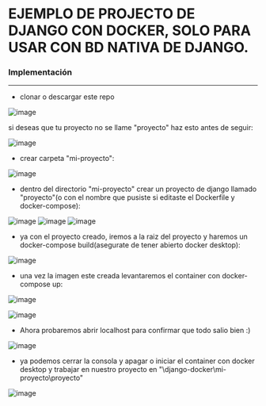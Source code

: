 # EJEMPLO DE PROJECTO DE DJANGO CON DOCKER, SOLO PARA USAR CON BD NATIVA DE DJANGO.

### Implementación
------
* clonar o descargar este repo

![image](https://user-images.githubusercontent.com/83993271/218275424-309cc719-eba8-4337-a2ab-6ea0cf6ef34c.png)

si deseas que tu proyecto no se llame "proyecto" haz esto antes de seguir:

![image](https://user-images.githubusercontent.com/83993271/218278118-20b33b50-cdd5-48cc-ac6e-2f41b922ed03.png)

* crear carpeta "mi-proyecto":

![image](https://user-images.githubusercontent.com/83993271/218275473-0243b7d5-5915-4f7f-b31e-4f740310fd41.png)

* dentro del directorio "mi-proyecto" crear un proyecto de django llamado "proyecto"(o con el nombre que pusiste si editaste el Dockerfile y docker-compose):

![image](https://user-images.githubusercontent.com/83993271/218276176-042f532a-2947-4974-9229-d5059ac80f6e.png)
![image](https://user-images.githubusercontent.com/83993271/218276283-3355b928-12e8-4aee-afa7-64b6eab458f2.png)
![image](https://user-images.githubusercontent.com/83993271/218276334-2c1b5822-03e0-484b-9803-e09d2c94faec.png)

* ya con el proyecto creado, iremos a la raiz del proyecto y haremos un docker-compose build(asegurate de tener abierto docker desktop):

![image](https://user-images.githubusercontent.com/83993271/218276541-4a319859-1e3d-49b1-9c7b-1bbe7bad2ac4.png)

* una vez la imagen este creada levantaremos el container con docker-compose up:

![image](https://user-images.githubusercontent.com/83993271/218276822-5fd40854-b143-456a-93ed-0bbaad5503ad.png)

![image](https://user-images.githubusercontent.com/83993271/218277383-def78586-982d-4443-8f3e-0bbc548817e7.png)

* Ahora probaremos abrir localhost para confirmar que todo salio bien :)

![image](https://user-images.githubusercontent.com/83993271/218277154-29ca325f-cf8e-431a-91ca-74642f6f63e6.png)

* ya podemos cerrar la consola y apagar o iniciar el container con docker desktop y trabajar en nuestro proyecto en "\django-docker\mi-proyecto\proyecto"

![image](https://user-images.githubusercontent.com/83993271/218277306-28b5cf1a-1bdb-428a-ae88-270ca42a388a.png)

 
 


